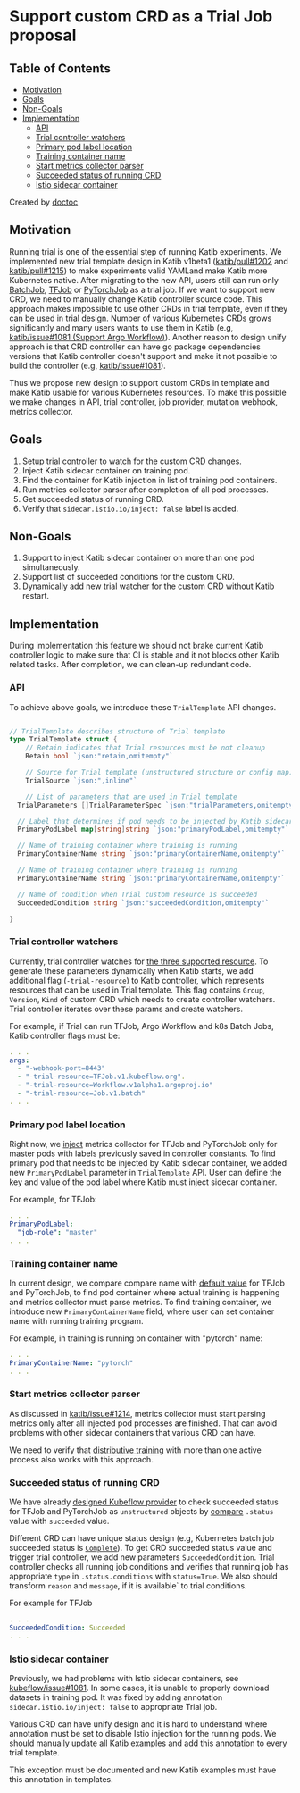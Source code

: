 # Support custom CRD as a Trial Job proposal

<!-- START doctoc generated TOC please keep comment here to allow auto update -->
<!-- DON'T EDIT THIS SECTION, INSTEAD RE-RUN doctoc TO UPDATE -->
## Table of Contents

- [Motivation](#motivation)
- [Goals](#goals)
- [Non-Goals](#non-goals)
- [Implementation](#implementation)
  - [API](#api)
  - [Trial controller watchers](#trial-controller-watchers)
  - [Primary pod label location](#primary-pod-label-location)
  - [Training container name](#training-container-name)
  - [Start metrics collector parser](#start-metrics-collector-parser)
  - [Succeeded status of running CRD](#succeeded-status-of-running-crd)
  - [Istio sidecar container](#istio-sidecar-container)

<!-- END doctoc generated TOC please keep comment here to allow auto update -->

Created by [doctoc](https://github.com/thlorenz/doctoc)

## Motivation

Running trial is one of the essential step of running Katib experiments.
We implemented new trial template design in Katib v1beta1 ([katib/pull#1202](https://github.com/kubeflow/katib/pull/1202)
and [katib/pull#1215](https://github.com/kubeflow/katib/pull/1215)) to make
experiments valid YAMLand make Katib more Kubernetes native.
After migrating to the new API, users still can run only [BatchJob](https://kubernetes.io/docs/concepts/workloads/controllers/job/),
[TFJob](https://github.com/kubeflow/tf-operator) or [PyTorchJob](https://github.com/kubeflow/pytorch-operator) as a trial job.
If we want to support new CRD, we need to manually change Katib controller source code.
This approach makes impossible to use other CRDs in trial template, even if they can be used in trial design.
Number of various Kubernetes CRDs grows significantly and many users wants to use them in Katib
(e.g, [katib/issue#1081 (Support Argo Workflow)](https://github.com/kubeflow/katib/issues/1081)).
Another reason to design unify approach is that CRD controller can have go package dependencies versions
that Katib controller doesn't support and make it not possible to build the controller
(e.g, [katib/issue#1081](https://github.com/kubeflow/katib/issues/1081#issuecomment-635338276)).

Thus we propose new design to support custom CRDs in template and make Katib usable for various Kubernetes resources.
To make this possible we make changes in API, trial controller, job provider, mutation webhook, metrics collector.

## Goals

1. Setup trial controller to watch for the custom CRD changes.
2. Inject Katib sidecar container on training pod.
3. Find the container for Katib injection in list of training pod containers.
4. Run metrics collector parser after completion of all pod processes.
5. Get succeeded status of running CRD.
6. Verify that `sidecar.istio.io/inject: false` label is added.

## Non-Goals

1. Support to inject Katib sidecar container on more than one pod simultaneously.
2. Support list of succeeded conditions for the custom CRD.
3. Dynamically add new trial watcher for the custom CRD without Katib restart.

## Implementation

During implementation this feature we should not brake current Katib controller logic to
make sure that CI is stable and it not blocks other Katib related tasks.
After completion, we can clean-up redundant code.

### API

To achieve above goals, we introduce these `TrialTemplate` API changes.

```go

// TrialTemplate describes structure of Trial template
type TrialTemplate struct {
	// Retain indicates that Trial resources must be not cleanup
	Retain bool `json:"retain,omitempty"`

	// Source for Trial template (unstructured structure or config map)
	TrialSource `json:",inline"`

	// List of parameters that are used in Trial template
  TrialParameters []TrialParameterSpec `json:"trialParameters,omitempty"`

  // Label that determines if pod needs to be injected by Katib sidecar container
  PrimaryPodLabel map[string]string `json:"primaryPodLabel,omitempty"`

  // Name of training container where training is running
  PrimaryContainerName string `json:"primaryContainerName,omitempty"`

  // Name of training container where training is running
  PrimaryContainerName string `json:"primaryContainerName,omitempty"`

  // Name of condition when Trial custom resource is succeeded
  SucceededCondition string `json:"succeededCondition,omitempty"`

}
```

### Trial controller watchers

Currently, trial controller watches for
[the three supported resource](https://github.com/kubeflow/katib/blob/master/pkg/controller.v1beta1/trial/trial_controller.go#L94-L125).
To generate these parameters dynamically when Katib starts, we add additional flag (`-trial-resource`)
to Katib controller, which represents resources that can be used in Trial template.
This flag contains `Group`, `Version`, `Kind` of custom CRD which needs to create controller watchers.
Trial controller iterates over these params and create watchers.

For example, if Trial can run TFJob, Argo Workflow and k8s Batch Jobs, Katib controller flags must be:

```yaml
. . .
args:
  - "-webhook-port=8443"
  - "-trial-resource=TFJob.v1.kubeflow.org".
  - "-trial-resource=Workflow.v1alpha1.argoproj.io"
  - "-trial-resource=Job.v1.batch"
. . .
```

### Primary pod label location

Right now, we [inject](https://github.com/kubeflow/katib/blob/master/pkg/webhook/v1beta1/pod/utils.go#L58-L72)
metrics collector for TFJob and PyTorchJob only for master pods with labels previously saved in controller constants.
To find primary pod that needs to be injected by Katib sidecar container,
we added new `PrimaryPodLabel` parameter in `TrialTemplate` API.
User can define the key and value of the pod label where Katib must inject sidecar container.

For example, for TFJob:

```yaml
. . .
PrimaryPodLabel:
  "job-role": "master"
. . .
```

### Training container name

In current design, we compare compare name with
[default value](https://github.com/kubeflow/katib/blob/master/pkg/job/v1beta1/kubeflow.go#L63-L78) for TFJob and PyTorchJob,
to find pod container where actual training is happening and metrics collector must parse metrics.
To find training container, we introduce new `PrimaryContainerName` field, where user can set container name with running training program.

For example, in training is running on container with "pytorch" name:

```yaml
. . .
PrimaryContainerName: "pytorch"
. . .
```

### Start metrics collector parser

As discussed in [katib/issue#1214](https://github.com/kubeflow/katib/issues/1214#issuecomment-642168716),
metrics collector must start parsing metrics only after all injected pod processes are finished.
That can avoid problems with other sidecar containers that various CRD can have.

We need to verify that [distributive training](https://docs.fast.ai/distributed.html#launch-your-training)
with more than one active process also works with this approach.

### Succeeded status of running CRD

We have already [designed Kubeflow provider](https://github.com/kubeflow/katib/blob/master/pkg/job/v1alpha3/kubeflow.go#L27-L60)
to check succeeded status for TFJob and PyTorchJob as `unstructured` objects by
[compare](https://github.com/kubeflow/katib/blob/master/pkg/controller.v1beta1/trial/trial_controller_util.go#L161)
`.status` value with `succeeded` value.

Different CRD can have unique status design (e.g, Kubernetes batch job succeeded status is
[`Complete`](https://github.com/kubernetes/api/blob/master/batch/v1/types.go#L167-L173)).
To get CRD succeeded status value and trigger trial controller, we add new parameters `SucceededCondition`.
Trial controller checks all running job conditions and verifies that running job has appropriate `type`
in `.status.conditions` with `status=True`.
We also should transform `reason` and `message`, if it is available` to trial conditions.

For example for TFJob

```yaml
. . .
SucceededCondition: Succeeded
. . .
```

### Istio sidecar container

Previously, we had problems with Istio sidecar containers,
see [kubeflow/issue#1081](https://github.com/kubeflow/kubeflow/issues/4742).
In some cases, it is unable to properly download datasets in training pod.
It was fixed by adding annotation `sidecar.istio.io/inject: false` to appropriate Trial job.

Various CRD can have unify design and it is hard to understand where annotation must be set
to disable Istio injection for the running pods.
We should manually update all Katib examples and add this annotation to every trial template.

This exception must be documented and new Katib examples must have this annotation in templates.
